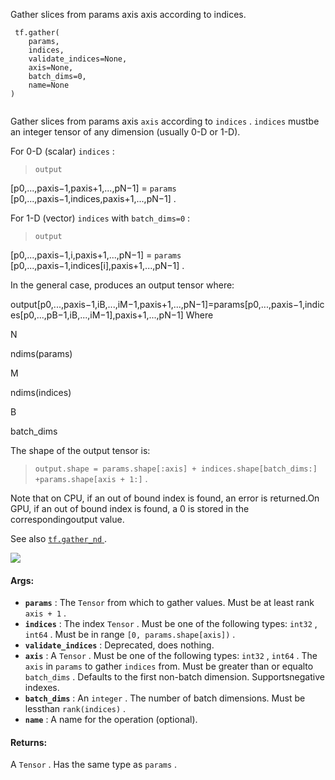 

Gather slices from params axis axis according to indices.

```
 tf.gather(
    params,
    indices,
    validate_indices=None,
    axis=None,
    batch_dims=0,
    name=None
)
 
```

Gather slices from params axis  `axis`  according to  `indices` .   `indices`  mustbe an integer tensor of any dimension (usually 0-D or 1-D).

For 0-D (scalar)  `indices` :


>  `output` 

 [p0,...,paxis−1,paxis+1,...,pN−1]  =
 `params`  [p0,...,paxis−1,indices,paxis+1,...,pN−1] .


For 1-D (vector)  `indices`  with  `batch_dims=0` :


>  `output` 

 [p0,...,paxis−1,i,paxis+1,...,pN−1]  =
 `params`  [p0,...,paxis−1,indices[i],paxis+1,...,pN−1] .


In the general case, produces an output tensor where:


output[p0,...,paxis−1,iB,...,iM−1,paxis+1,...,pN−1]=params[p0,...,paxis−1,indices[p0,...,pB−1,iB,...,iM−1],paxis+1,...,pN−1]
Where 


N

ndims(params)

M

ndims(indices)

B

batch_dims


The shape of the output tensor is:


>  `output.shape = params.shape[:axis] + indices.shape[batch_dims:] +params.shape[axis + 1:]` .


Note that on CPU, if an out of bound index is found, an error is returned.On GPU, if an out of bound index is found, a 0 is stored in the correspondingoutput value.

See also [ `tf.gather_nd` ](https://tensorflow.google.cn/api_docs/python/tf/gather_nd).

![](https://tensorflow.google.cn/images/Gather.png)

#### Args:
- **`params`** : The  `Tensor`  from which to gather values. Must be at least rank `axis + 1` .
- **`indices`** : The index  `Tensor` .  Must be one of the following types:  `int32` , `int64` . Must be in range  `[0, params.shape[axis])` .
- **`validate_indices`** : Deprecated, does nothing.
- **`axis`** : A  `Tensor` . Must be one of the following types:  `int32` ,  `int64` . The `axis`  in  `params`  to gather  `indices`  from. Must be greater than or equalto  `batch_dims` .  Defaults to the first non-batch dimension. Supportsnegative indexes.
- **`batch_dims`** : An  `integer` .  The number of batch dimensions.  Must be lessthan  `rank(indices)` .
- **`name`** : A name for the operation (optional).


#### Returns:
A  `Tensor` . Has the same type as  `params` .

